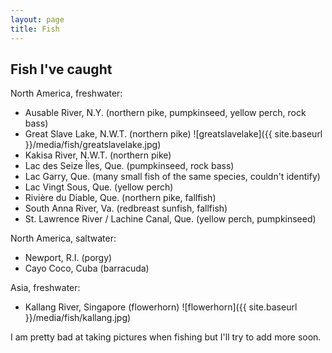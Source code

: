 ```yaml
---
layout: page
title: Fish
---
```


## Fish I've caught

North America, freshwater:

+ Ausable River, N.Y. (northern pike, pumpkinseed, yellow perch, rock bass)
+ Great Slave Lake, N.W.T. (northern pike)
![greatslavelake]({{ site.baseurl }}/media/fish/greatslavelake.jpg)
+ Kakisa River, N.W.T. (northern pike)
+ Lac des Seize Îles, Que. (pumpkinseed, rock bass)
+ Lac Garry, Que. (many small fish of the same species, couldn't identify)
+ Lac Vingt Sous, Que. (yellow perch)
+ Rivière du Diable, Que. (northern pike, fallfish)
+ South Anna River, Va. (redbreast sunfish, fallfish)
+ St. Lawrence River / Lachine Canal, Que. (yellow perch, pumpkinseed)

North America, saltwater:

+ Newport, R.I. (porgy)
+ Cayo Coco, Cuba (barracuda)

Asia, freshwater:

+ Kallang River, Singapore (flowerhorn)
![flowerhorn]({{ site.baseurl }}/media/fish/kallang.jpg)

I am pretty bad at taking pictures when fishing but I'll try to add more soon.
